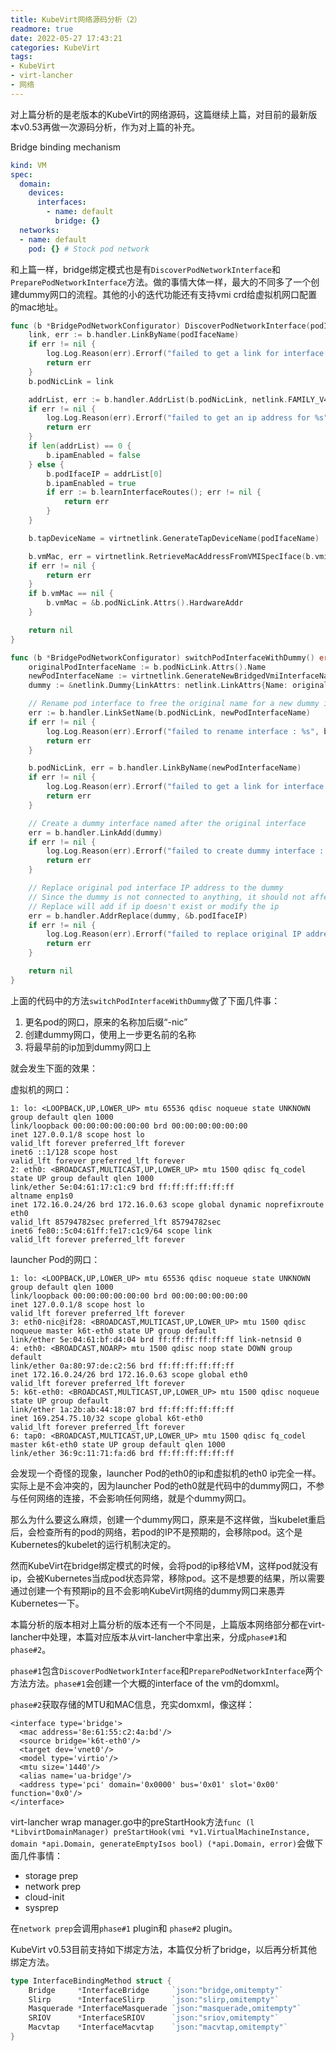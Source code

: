 ```yaml
---
title: KubeVirt网络源码分析（2）
readmore: true
date: 2022-05-27 17:43:21
categories: KubeVirt
tags:
- KubeVirt
- virt-lancher
- 网络
---
```


对上篇分析的是老版本的KubeVirt的网络源码，这篇继续上篇，对目前的最新版本v0.53再做一次源码分析，作为对上篇的补充。

Bridge binding mechanism
```yaml
kind: VM
spec:
  domain:
    devices:
      interfaces:
        - name: default
          bridge: {}
  networks:
  - name: default
    pod: {} # Stock pod network
```

和上篇一样，bridge绑定模式也是有`DiscoverPodNetworkInterface`和`PreparePodNetworkInterface`方法。做的事情大体一样，最大的不同多了一个创建dummy网口的流程。其他的小的迭代功能还有支持vmi crd给虚拟机网口配置的mac地址。

```go
func (b *BridgePodNetworkConfigurator) DiscoverPodNetworkInterface(podIfaceName string) error {
	link, err := b.handler.LinkByName(podIfaceName)
	if err != nil {
		log.Log.Reason(err).Errorf("failed to get a link for interface: %s", podIfaceName)
		return err
	}
	b.podNicLink = link

	addrList, err := b.handler.AddrList(b.podNicLink, netlink.FAMILY_V4)
	if err != nil {
		log.Log.Reason(err).Errorf("failed to get an ip address for %s", podIfaceName)
		return err
	}
	if len(addrList) == 0 {
		b.ipamEnabled = false
	} else {
		b.podIfaceIP = addrList[0]
		b.ipamEnabled = true
		if err := b.learnInterfaceRoutes(); err != nil {
			return err
		}
	}

	b.tapDeviceName = virtnetlink.GenerateTapDeviceName(podIfaceName)

	b.vmMac, err = virtnetlink.RetrieveMacAddressFromVMISpecIface(b.vmiSpecIface)
	if err != nil {
		return err
	}
	if b.vmMac == nil {
		b.vmMac = &b.podNicLink.Attrs().HardwareAddr
	}

	return nil
}
```

```go
func (b *BridgePodNetworkConfigurator) switchPodInterfaceWithDummy() error {
	originalPodInterfaceName := b.podNicLink.Attrs().Name
	newPodInterfaceName := virtnetlink.GenerateNewBridgedVmiInterfaceName(originalPodInterfaceName)
	dummy := &netlink.Dummy{LinkAttrs: netlink.LinkAttrs{Name: originalPodInterfaceName}}

	// Rename pod interface to free the original name for a new dummy interface
	err := b.handler.LinkSetName(b.podNicLink, newPodInterfaceName)
	if err != nil {
		log.Log.Reason(err).Errorf("failed to rename interface : %s", b.podNicLink.Attrs().Name)
		return err
	}

	b.podNicLink, err = b.handler.LinkByName(newPodInterfaceName)
	if err != nil {
		log.Log.Reason(err).Errorf("failed to get a link for interface: %s", newPodInterfaceName)
		return err
	}

	// Create a dummy interface named after the original interface
	err = b.handler.LinkAdd(dummy)
	if err != nil {
		log.Log.Reason(err).Errorf("failed to create dummy interface : %s", originalPodInterfaceName)
		return err
	}

	// Replace original pod interface IP address to the dummy
	// Since the dummy is not connected to anything, it should not affect networking
	// Replace will add if ip doesn't exist or modify the ip
	err = b.handler.AddrReplace(dummy, &b.podIfaceIP)
	if err != nil {
		log.Log.Reason(err).Errorf("failed to replace original IP address to dummy interface: %s", originalPodInterfaceName)
		return err
	}

	return nil
}
```

上面的代码中的方法`switchPodInterfaceWithDummy`做了下面几件事：
1. 更名pod的网口，原来的名称加后缀“-nic”
2. 创建dummy网口，使用上一步更名前的名称
3. 将最早前的ip加到dummy网口上

就会发生下面的效果：

虚拟机的网口：

    1: lo: <LOOPBACK,UP,LOWER_UP> mtu 65536 qdisc noqueue state UNKNOWN group default qlen 1000
    link/loopback 00:00:00:00:00:00 brd 00:00:00:00:00:00
    inet 127.0.0.1/8 scope host lo
    valid_lft forever preferred_lft forever
    inet6 ::1/128 scope host
    valid_lft forever preferred_lft forever
    2: eth0: <BROADCAST,MULTICAST,UP,LOWER_UP> mtu 1500 qdisc fq_codel state UP group default qlen 1000
    link/ether 5e:04:61:17:c1:c9 brd ff:ff:ff:ff:ff:ff
    altname enp1s0
    inet 172.16.0.24/26 brd 172.16.0.63 scope global dynamic noprefixroute eth0
    valid_lft 85794782sec preferred_lft 85794782sec
    inet6 fe80::5c04:61ff:fe17:c1c9/64 scope link
    valid_lft forever preferred_lft forever

launcher Pod的网口：

    1: lo: <LOOPBACK,UP,LOWER_UP> mtu 65536 qdisc noqueue state UNKNOWN group default qlen 1000
    link/loopback 00:00:00:00:00:00 brd 00:00:00:00:00:00
    inet 127.0.0.1/8 scope host lo
    valid_lft forever preferred_lft forever
    3: eth0-nic@if28: <BROADCAST,MULTICAST,UP,LOWER_UP> mtu 1500 qdisc noqueue master k6t-eth0 state UP group default
    link/ether 5e:04:61:bf:d4:04 brd ff:ff:ff:ff:ff:ff link-netnsid 0
    4: eth0: <BROADCAST,NOARP> mtu 1500 qdisc noop state DOWN group default
    link/ether 0a:80:97:de:c2:56 brd ff:ff:ff:ff:ff:ff
    inet 172.16.0.24/26 brd 172.16.0.63 scope global eth0
    valid_lft forever preferred_lft forever
    5: k6t-eth0: <BROADCAST,MULTICAST,UP,LOWER_UP> mtu 1500 qdisc noqueue state UP group default
    link/ether 1a:2b:ab:44:18:07 brd ff:ff:ff:ff:ff:ff
    inet 169.254.75.10/32 scope global k6t-eth0
    valid_lft forever preferred_lft forever
    6: tap0: <BROADCAST,MULTICAST,UP,LOWER_UP> mtu 1500 qdisc fq_codel master k6t-eth0 state UP group default qlen 1000
    link/ether 36:9c:11:71:fa:d6 brd ff:ff:ff:ff:ff:ff

会发现一个奇怪的现象，launcher Pod的eth0的ip和虚拟机的eth0 ip完全一样。实际上是不会冲突的，因为launcher Pod的eth0就是代码中的dummy网口，不参与任何网络的连接，不会影响任何网络，就是个dummy网口。

那么为什么要这么麻烦，创建一个dummy网口，原来是不这样做，当kubelet重启后，会检查所有的pod的网络，若pod的IP不是预期的，会移除pod。这个是Kubernetes的kubelet的运行机制决定的。

然而KubeVirt在bridge绑定模式的时候，会将pod的ip移给VM，这样pod就没有ip，会被Kubernetes当成pod状态异常，移除pod。这不是想要的结果，所以需要通过创建一个有预期ip的且不会影响KubeVirt网络的dummy网口来愚弄Kubernetes一下。

本篇分析的版本相对上篇分析的版本还有一个不同是，上篇版本网络部分都在virt-lancher中处理，本篇对应版本从virt-lancher中拿出来，分成`phase#1`和`phase#2`。

`phase#1`包含`DiscoverPodNetworkInterface`和`PreparePodNetworkInterface`两个方法方法。`phase#1`会创建一个大概的interface of the vm的domxml。

`phase#2`获取存储的MTU和MAC信息，充实domxml，像这样：

    <interface type='bridge'>
      <mac address='8e:61:55:c2:4a:bd'/>
      <source bridge='k6t-eth0'/>
      <target dev='vnet0'/>
      <model type='virtio'/>
      <mtu size='1440'/>
      <alias name='ua-bridge'/>
      <address type='pci' domain='0x0000' bus='0x01' slot='0x00' function='0x0'/>
    </interface>

virt-lancher wrap manager.go中的preStartHook方法`func (l *LibvirtDomainManager) preStartHook(vmi *v1.VirtualMachineInstance, domain *api.Domain, generateEmptyIsos bool) (*api.Domain, error)`会做下面几件事情：
- storage prep
- network prep
- cloud-init
- sysprep

在`network prep`会调用`phase#1` plugin和 `phase#2` plugin。

KubeVirt v0.53目前支持如下绑定方法，本篇仅分析了bridge，以后再分析其他绑定方法。
```go
type InterfaceBindingMethod struct {
	Bridge     *InterfaceBridge     `json:"bridge,omitempty"`
	Slirp      *InterfaceSlirp      `json:"slirp,omitempty"`
	Masquerade *InterfaceMasquerade `json:"masquerade,omitempty"`
	SRIOV      *InterfaceSRIOV      `json:"sriov,omitempty"`
	Macvtap    *InterfaceMacvtap    `json:"macvtap,omitempty"`
}
```